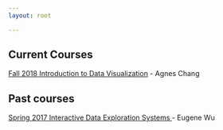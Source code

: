 ```yaml
---
layout: root

---
```


## Current Courses

[Fall 2018 Introduction to Data Visualization](./2018f_w4995)  - Agnes Chang

## Past courses

[Spring 2017 Interactive Data Exploration Systems ](./2017s_e6998) - Eugene Wu

